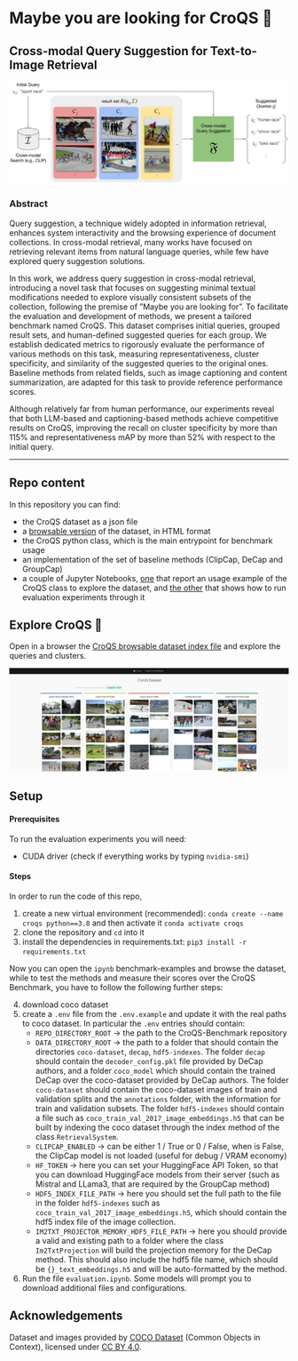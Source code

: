 # Maybe you are looking for CroQS 🐊
## Cross-modal Query Suggestion for Text-to-Image Retrieval

![cross-modal query suggestion architecture schema](./images/cross-modal-query-suggestion-architecture.webp)

### Abstract

Query suggestion, a technique widely adopted in information retrieval, enhances system interactivity and the browsing experience of document collections.
In cross-modal retrieval, many works have focused on retrieving relevant items from natural language queries, while few have explored query suggestion solutions. 

In this work, we address query suggestion in cross-modal retrieval, introducing a novel task that focuses on suggesting minimal textual modifications needed to explore visually consistent subsets of the collection, following the premise of ”Maybe you are looking for”.
To facilitate the evaluation and development of methods, we present a tailored benchmark named CroQS.
This dataset comprises initial queries, grouped result sets, and human-defined suggested queries for each group.
We establish dedicated metrics to rigorously evaluate the performance of various methods on this task, measuring representativeness, cluster specificity, and similarity of the suggested queries to the original ones.
Baseline methods from related fields, such as image captioning and content summarization, are adapted for this task to provide reference performance scores.

Although relatively far from human performance, our experiments reveal that both LLM-based and captioning-based methods achieve competitive results on CroQS, improving the recall on cluster specificity by more than 115% and representativeness mAP by more than 52% with respect to the initial query.

---

## Repo content

In this repository you can find:
- the CroQS dataset as a json file
- a [browsable version](./browsable-dataset/index.html) of the dataset, in HTML format
- the CroQS python class, which is the main entrypoint for benchmark usage
- an implementation of the set of baseline methods (ClipCap, DeCap and GroupCap)
- a couple of Jupyter Notebooks, [one](./benchmark-examples.ipynb) that report an usage example of the CroQS class to explore the dataset, and [the other](./evaluation.ipynb) that shows how to run evaluation experiments through it


## Explore CroQS 🐊

Open in a browser the [CroQS browsable dataset index file](./browsable-dataset/index.html) and explore the queries and clusters.

![CroQS Browsable Dataset HTML View](./images/croqs-browsable-dataset-example.png)

## Setup


#### Prerequisites

To run the evaluation experiments you will need:
- CUDA driver (check if everything works by typing `nvidia-smi`)

#### Steps

In order to run the code of this repo, 

1. create a new virtual environment (recommended):
`conda create --name croqs python==3.8` and then activate it `conda activate croqs`
2. clone the repository and `cd` into it
3. install the dependencies in requirements.txt: `pip3 install -r requirements.txt`

Now you can open the `ipynb` benchmark-examples and browse the dataset, while to test the methods and measure their scores over the CroQS Benchmark, you have to follow the following further steps:

4. download coco dataset
5. create a `.env` file from the `.env.example` and update it with the real paths to coco dataset. In particular the `.env` entries should contain:
    - `REPO_DIRECTORY_ROOT` &#8594; the path to the CroQS-Benchmark repository
    - `DATA_DIRECTORY_ROOT` &#8594; the path to a folder that should contain the directories `coco-dataset`, `decap`, `hdf5-indexes`. The folder `decap` should contain the `decoder_config.pkl` file provided by DeCap authors, and a folder `coco_model` which should contain the trained DeCap over the coco-dataset provided by DeCap authors. The folder `coco-dataset` should contain the coco-dataset images of train and validation splits and the `annotations` folder, with the information for train and validation subsets. The folder `hdf5-indexes` should contain a file such as `coco_train_val_2017_image_embeddings.h5` that can be built by indexing the coco dataset through the index method of the class `RetrievalSystem`.
    - `CLIPCAP_ENABLED` &#8594; can be either 1 / True or 0 / False, when is False, the ClipCap model is not loaded (useful for debug / VRAM economy)
    - `HF_TOKEN` &#8594; here you can set your HuggingFace API Token, so that you can download HuggingFace models from their server (such as Mistral and LLama3, that are required by the GroupCap method)
    - `HDF5_INDEX_FILE_PATH` &#8594; here you should set the full path to the file in the folder `hdf5-indexes` such as `coco_train_val_2017_image_embeddings.h5`, which should contain the hdf5 index file of the image collection.
    - `IM2TXT_PROJECTOR_MEMORY_HDF5_FILE_PATH` &#8594; here you should provide a valid and existing path to a folder where the class `Im2TxtProjection` will build the projection memory for the DeCap method. This should also include the hdf5 file name, which should be `{}_text_embeddings.h5` and will be auto-formatted by the method.
6. Run the file `evaluation.ipynb`. Some models will prompt you to download additional files and configurations. 



## Acknowledgements

Dataset and images provided by [COCO Dataset]("http://cocodataset.org") (Common Objects in Context), licensed under [CC BY 4.0](https://creativecommons.org/licenses/by/4.0/).